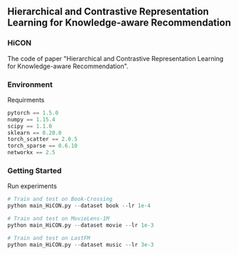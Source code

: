 ## Hierarchical and Contrastive Representation Learning for Knowledge-aware Recommendation

### HiCON

The code of paper "Hierarchical and Contrastive Representation Learning for Knowledge-aware Recommendation".

### Environment

Requirments

```python
pytorch == 1.5.0
numpy == 1.15.4
scipy == 1.1.0
sklearn == 0.20.0
torch_scatter == 2.0.5
torch_sparse == 0.6.10
networkx == 2.5
```

### Getting Started

 Run experiments

```python
# Train and test on Book-Crossing
python main_HiCON.py --dataset book --lr 1e-4

# Train and test on MovieLens-1M
python main_HiCON.py --dataset movie --lr 1e-3

# Train and test on LastFM
python main_HiCON.py --dataset music --lr 3e-3
```